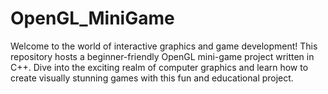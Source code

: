 # OpenGL_MiniGame
Welcome to the world of interactive graphics and game development! This repository hosts a beginner-friendly OpenGL mini-game project written in C++. Dive into the exciting realm of computer graphics and learn how to create visually stunning games with this fun and educational project.
